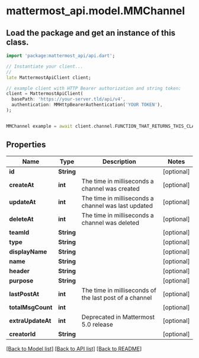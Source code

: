 # mattermost_api.model.MMChannel

## Load the package and get an instance of this class.
```dart
import 'package:mattermost_api/api.dart';

// Instantiate your client...
//
late MattermostApiClient client;

// example client with HTTP Bearer authorization and string token:
client = MattermostApiClient(
  basePath: 'https://your-server.tld/api/v4',
  authentication: MMHttpBearerAuthentication('YOUR TOKEN'),
);


MMChannel example = await client.channel.FUNCTION_THAT_RETURNS_THIS_CLASS();

```

## Properties
Name | Type | Description | Notes
------------ | ------------- | ------------- | -------------
**id** | **String** |  | [optional] 
**createAt** | **int** | The time in milliseconds a channel was created | [optional] 
**updateAt** | **int** | The time in milliseconds a channel was last updated | [optional] 
**deleteAt** | **int** | The time in milliseconds a channel was deleted | [optional] 
**teamId** | **String** |  | [optional] 
**type** | **String** |  | [optional] 
**displayName** | **String** |  | [optional] 
**name** | **String** |  | [optional] 
**header** | **String** |  | [optional] 
**purpose** | **String** |  | [optional] 
**lastPostAt** | **int** | The time in milliseconds of the last post of a channel | [optional] 
**totalMsgCount** | **int** |  | [optional] 
**extraUpdateAt** | **int** | Deprecated in Mattermost 5.0 release | [optional] 
**creatorId** | **String** |  | [optional] 

[[Back to Model list]](../GENERATED_README.md#documentation-for-models) [[Back to API list]](../GENERATED_README.md#documentation-for-api-endpoints) [[Back to README]](../GENERATED_README.md)


